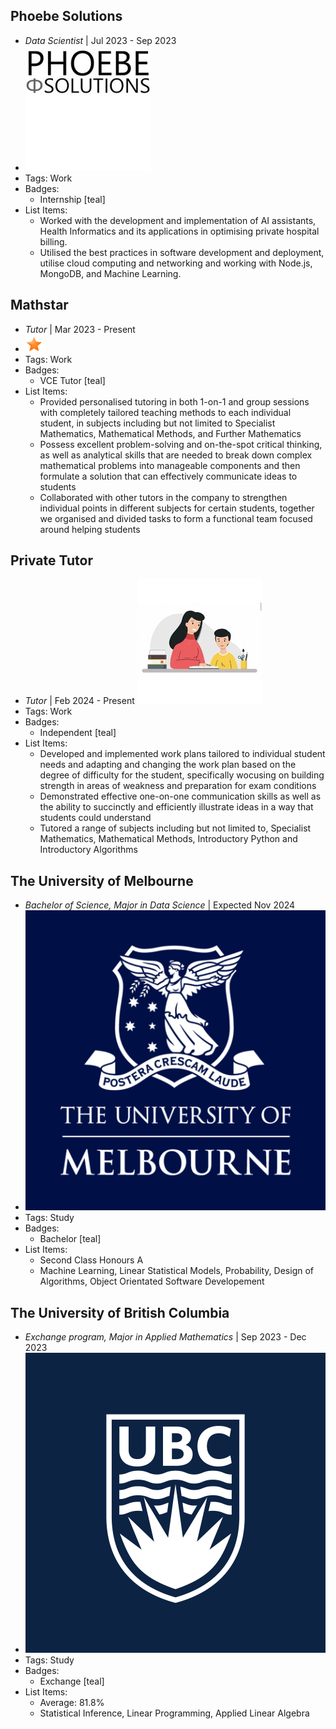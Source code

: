 ## Phoebe Solutions
- *Data Scientist* | Jul 2023 - Sep 2023
- ![logo512](../assets/phoebelogo.png)
- Tags: Work
- Badges:
  - Internship [teal]
- List Items:
  - Worked with the development and implementation of AI assistants, Health Informatics and its applications in optimising private hospital billing. 
  - Utilised the best practices in software development and deployment, utilise cloud computing and networking and working with Node.js, MongoDB, and Machine Learning.

## Mathstar
- *Tutor* | Mar 2023 - Present
- ![logo512](../assets/mathstarlogo.png)
- Tags: Work
- Badges:
  - VCE Tutor [teal]
- List Items:
  - Provided personalised tutoring in both 1-on-1 and group sessions with completely tailored teaching methods to each individual student, in subjects including but not limited to Specialist Mathematics, Mathematical Methods, and Further Mathematics
  - Possess excellent problem-solving and on-the-spot critical thinking, as well as analytical skills that are needed to break down complex mathematical problems into manageable components and then formulate a solution that can effectively communicate ideas to students
  - Collaborated with other tutors in the company to strengthen individual points in different subjects for certain students, together we organised and divided tasks to form a functional team focused around helping students


## Private Tutor
- *Tutor* | Feb 2024 - Present
 ![logo512](../assets/tutorlogo.png)
- Tags: Work
- Badges:
  - Independent [teal]
- List Items:
  - Developed and implemented work plans tailored to individual student needs and adapting and changing the work plan based on the degree of difficulty for the student, specifically wocusing on building strength in areas of weakness and preparation for exam conditions
  - Demonstrated effective one-on-one communication skills as well as the ability to succinctly and efficiently illustrate ideas in a way that students could understand
  - Tutored a range of subjects including but not limited to, Specialist Mathematics, Mathematical Methods, Introductory Python and Introductory Algorithms

## The University of Melbourne
- *Bachelor of Science, Major in Data Science* | Expected Nov 2024
- ![logo512](../assets/UoMlogo.png)
- Tags: Study
- Badges:
  - Bachelor [teal]
- List Items:
  - Second Class Honours A
  - Machine Learning, Linear Statistical Models, Probability, Design of Algorithms, Object Orientated Software Developement

## The University of British Columbia
- *Exchange program, Major in Applied Mathematics* | Sep 2023 - Dec 2023
- ![logo512](../assets/UBClogo.png)
- Tags: Study
- Badges:
  - Exchange [teal]
- List Items:
  - Average: 81.8%
  - Statistical Inference, Linear Programming, Applied Linear Algebra